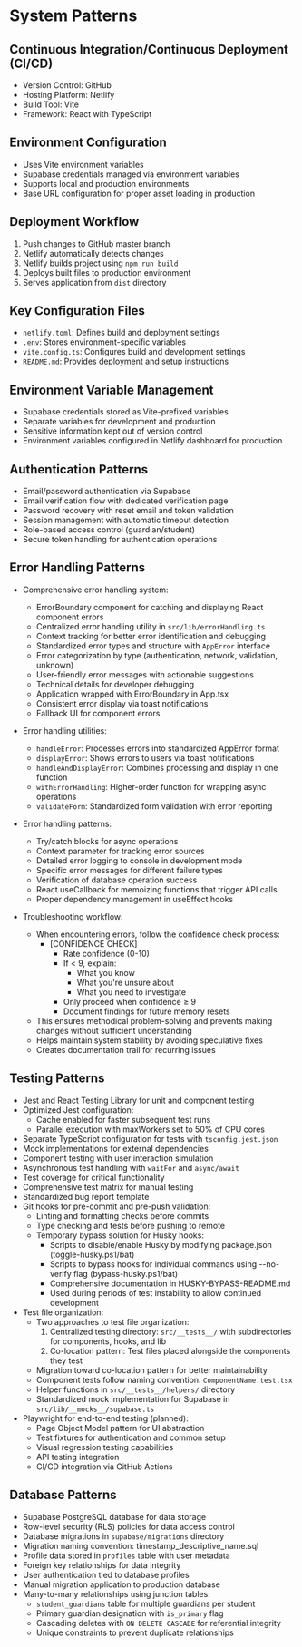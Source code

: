 # System Patterns

## Continuous Integration/Continuous Deployment (CI/CD)

- Version Control: GitHub
- Hosting Platform: Netlify
- Build Tool: Vite
- Framework: React with TypeScript

## Environment Configuration

- Uses Vite environment variables
- Supabase credentials managed via environment variables
- Supports local and production environments
- Base URL configuration for proper asset loading in production

## Deployment Workflow

1. Push changes to GitHub master branch
2. Netlify automatically detects changes
3. Netlify builds project using `npm run build`
4. Deploys built files to production environment
5. Serves application from `dist` directory

## Key Configuration Files

- `netlify.toml`: Defines build and deployment settings
- `.env`: Stores environment-specific variables
- `vite.config.ts`: Configures build and development settings
- `README.md`: Provides deployment and setup instructions

## Environment Variable Management

- Supabase credentials stored as Vite-prefixed variables
- Separate variables for development and production
- Sensitive information kept out of version control
- Environment variables configured in Netlify dashboard for production

## Authentication Patterns

- Email/password authentication via Supabase
- Email verification flow with dedicated verification page
- Password recovery with reset email and token validation
- Session management with automatic timeout detection
- Role-based access control (guardian/student)
- Secure token handling for authentication operations

## Error Handling Patterns

- Comprehensive error handling system:

  - ErrorBoundary component for catching and displaying React component errors
  - Centralized error handling utility in `src/lib/errorHandling.ts`
  - Context tracking for better error identification and debugging
  - Standardized error types and structure with `AppError` interface
  - Error categorization by type (authentication, network, validation, unknown)
  - User-friendly error messages with actionable suggestions
  - Technical details for developer debugging
  - Application wrapped with ErrorBoundary in App.tsx
  - Consistent error display via toast notifications
  - Fallback UI for component errors

- Error handling utilities:

  - `handleError`: Processes errors into standardized AppError format
  - `displayError`: Shows errors to users via toast notifications
  - `handleAndDisplayError`: Combines processing and display in one function
  - `withErrorHandling`: Higher-order function for wrapping async operations
  - `validateForm`: Standardized form validation with error reporting

- Error handling patterns:

  - Try/catch blocks for async operations
  - Context parameter for tracking error sources
  - Detailed error logging to console in development mode
  - Specific error messages for different failure types
  - Verification of database operation success
  - React useCallback for memoizing functions that trigger API calls
  - Proper dependency management in useEffect hooks

- Troubleshooting workflow:
  - When encountering errors, follow the confidence check process:
    - [CONFIDENCE CHECK]
      - Rate confidence (0-10)
      - If < 9, explain:
        - What you know
        - What you're unsure about
        - What you need to investigate
      - Only proceed when confidence ≥ 9
      - Document findings for future memory resets
  - This ensures methodical problem-solving and prevents making changes without sufficient understanding
  - Helps maintain system stability by avoiding speculative fixes
  - Creates documentation trail for recurring issues

## Testing Patterns

- Jest and React Testing Library for unit and component testing
- Optimized Jest configuration:
  - Cache enabled for faster subsequent test runs
  - Parallel execution with maxWorkers set to 50% of CPU cores
- Separate TypeScript configuration for tests with `tsconfig.jest.json`
- Mock implementations for external dependencies
- Component testing with user interaction simulation
- Asynchronous test handling with `waitFor` and `async/await`
- Test coverage for critical functionality
- Comprehensive test matrix for manual testing
- Standardized bug report template
- Git hooks for pre-commit and pre-push validation:
  - Linting and formatting checks before commits
  - Type checking and tests before pushing to remote
  - Temporary bypass solution for Husky hooks:
    - Scripts to disable/enable Husky by modifying package.json (toggle-husky.ps1/bat)
    - Scripts to bypass hooks for individual commands using --no-verify flag (bypass-husky.ps1/bat)
    - Comprehensive documentation in HUSKY-BYPASS-README.md
    - Used during periods of test instability to allow continued development
- Test file organization:
  - Two approaches to test file organization:
    1. Centralized testing directory: `src/__tests__/` with subdirectories for components, hooks, and lib
    2. Co-location pattern: Test files placed alongside the components they test
  - Migration toward co-location pattern for better maintainability
  - Component tests follow naming convention: `ComponentName.test.tsx`
  - Helper functions in `src/__tests__/helpers/` directory
  - Standardized mock implementation for Supabase in `src/lib/__mocks__/supabase.ts`
- Playwright for end-to-end testing (planned):
  - Page Object Model pattern for UI abstraction
  - Test fixtures for authentication and common setup
  - Visual regression testing capabilities
  - API testing integration
  - CI/CD integration via GitHub Actions

## Database Patterns

- Supabase PostgreSQL database for data storage
- Row-level security (RLS) policies for data access control
- Database migrations in `supabase/migrations` directory
- Migration naming convention: timestamp_descriptive_name.sql
- Profile data stored in `profiles` table with user metadata
- Foreign key relationships for data integrity
- User authentication tied to database profiles
- Manual migration application to production database
- Many-to-many relationships using junction tables:
  - `student_guardians` table for multiple guardians per student
  - Primary guardian designation with `is_primary` flag
  - Cascading deletes with `ON DELETE CASCADE` for referential integrity
  - Unique constraints to prevent duplicate relationships
